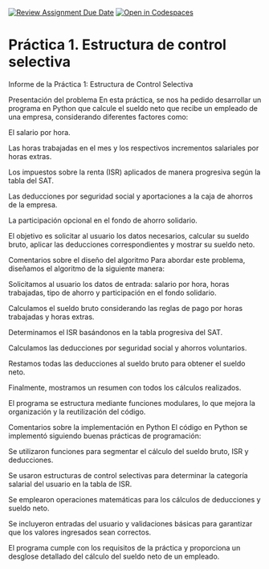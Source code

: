 [![Review Assignment Due Date](https://classroom.github.com/assets/deadline-readme-button-22041afd0340ce965d47ae6ef1cefeee28c7c493a6346c4f15d667ab976d596c.svg)](https://classroom.github.com/a/rMafNWiN)
[![Open in Codespaces](https://classroom.github.com/assets/launch-codespace-2972f46106e565e64193e422d61a12cf1da4916b45550586e14ef0a7c637dd04.svg)](https://classroom.github.com/open-in-codespaces?assignment_repo_id=18627383)
# Práctica 1. Estructura de control selectiva
Informe de la Práctica 1: Estructura de Control Selectiva

Presentación del problema
En esta práctica, se nos ha pedido desarrollar un programa en Python que calcule el sueldo neto que recibe un empleado de una empresa, considerando diferentes factores como:

El salario por hora.

Las horas trabajadas en el mes y los respectivos incrementos salariales por horas extras.

Los impuestos sobre la renta (ISR) aplicados de manera progresiva según la tabla del SAT.

Las deducciones por seguridad social y aportaciones a la caja de ahorros de la empresa.

La participación opcional en el fondo de ahorro solidario.

El objetivo es solicitar al usuario los datos necesarios, calcular su sueldo bruto, aplicar las deducciones correspondientes y mostrar su sueldo neto.

Comentarios sobre el diseño del algoritmo
Para abordar este problema, diseñamos el algoritmo de la siguiente manera:

Solicitamos al usuario los datos de entrada: salario por hora, horas trabajadas, tipo de ahorro y participación en el fondo solidario.

Calculamos el sueldo bruto considerando las reglas de pago por horas trabajadas y horas extras.

Determinamos el ISR basándonos en la tabla progresiva del SAT.

Calculamos las deducciones por seguridad social y ahorros voluntarios.

Restamos todas las deducciones al sueldo bruto para obtener el sueldo neto.

Finalmente, mostramos un resumen con todos los cálculos realizados.

El programa se estructura mediante funciones modulares, lo que mejora la organización y la reutilización del código.

Comentarios sobre la implementación en Python
El código en Python se implementó siguiendo buenas prácticas de programación:

Se utilizaron funciones para segmentar el cálculo del sueldo bruto, ISR y deducciones.

Se usaron estructuras de control selectivas para determinar la categoría salarial del usuario en la tabla de ISR.

Se emplearon operaciones matemáticas para los cálculos de deducciones y sueldo neto.

Se incluyeron entradas del usuario y validaciones básicas para garantizar que los valores ingresados sean correctos.

El programa cumple con los requisitos de la práctica y proporciona un desglose detallado del cálculo del sueldo neto de un empleado.

